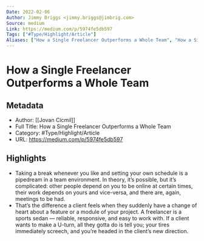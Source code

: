 ```yaml
---
Date: 2022-02-06
Author: Jimmy Briggs <jimmy.briggs@jimbrig.com>
Source: medium
Link: https://medium.com/p/5974fe5db597
Tags: ["#Type/Highlight/Article"]
Aliases: ["How a Single Freelancer Outperforms a Whole Team", "How a Single Freelancer Outperforms a Whole Team"]
---
```

# How a Single Freelancer Outperforms a Whole Team

## Metadata
- Author: [[Jovan Cicmil]]
- Full Title: How a Single Freelancer Outperforms a Whole Team
- Category: #Type/Highlight/Article
- URL: https://medium.com/p/5974fe5db597

## Highlights
- Taking a break whenever you like and setting your own schedule is a pipedream in a team environment. In theory, it’s possible, but it’s complicated: other people depend on you to be online at certain times, their work depends on yours and vice-versa, and there are, again, meetings to be had.
- That’s the difference a client feels when they suddenly have a change of heart about a feature or a module of your project. A freelancer is a sports sedan — reliable, responsive, and easy to work with. If a client wants to make a U-turn, all they gotta do is tell you; your tires immediately screech, and you’re headed in the client’s new direction.
